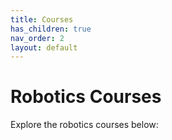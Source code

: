 ```yaml
---
title: Courses
has_children: true
nav_order: 2
layout: default
---
```


# Robotics Courses

Explore the robotics courses below:
